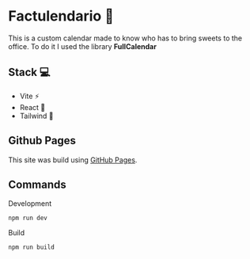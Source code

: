 # Factulendario 🥐

This is a custom calendar made to know who has to bring sweets to the office. To do it I used the library **FullCalendar**

## Stack 💻
- Vite ⚡
- React 💙
- Tailwind 🍃

## Github Pages
This site was build using [GitHub Pages](https://nicolasfizbenchetrit.github.io/Factulendario/).

## Commands
Development
```
npm run dev
```

Build
```
npm run build
```
